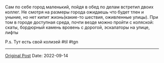 Сам по себе город маленький, пойдя в обед по делам встретил двоих коллег. Не смотря на размеры города ожидаешь что будет тлен и уныние, но нет кипит жизнь(какие-то шествия, оживленные улицы). При том в городе доступная среда, почти везде можно пройти с коляской: скаты, бордюрный камень вровень с дорогой, эскалаторы на улице, лифты


P.s. Тут есть свой колизей #til #tgn

---
[Original Post](https://t.me/lev2tarragona/56)
Date: 2022-09-14
